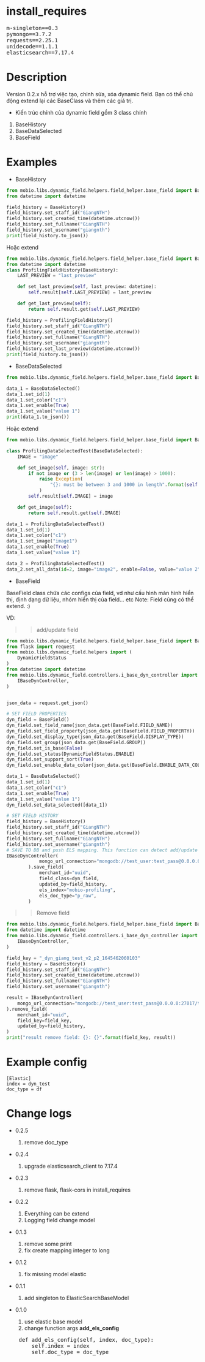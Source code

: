# install_requires
<pre>
m-singleton==0.3 
pymongo==3.7.2
requests==2.25.1
unidecode==1.1.1
elasticsearch==7.17.4
</pre>
# Description
Version 0.2.x hỗ trợ việc tạo, chỉnh sửa, xóa dynamic field. Bạn có thể chủ động extend lại các BaseClass và thêm các giá trị.

* Kiến trúc chính của dynamic field  gồm 3 class chính

1) BaseHistory
2) BaseDataSelected
3) BaseField

# Examples

* BaseHistory

```python
from mobio.libs.dynamic_field.helpers.field_helper.base_field import BaseHistory
from datetime import datetime

field_history = BaseHistory()
field_history.set_staff_id("GiangNTH")
field_history.set_created_time(datetime.utcnow())
field_history.set_fullname("GiangNTH")
field_history.set_username("giangnth")
print(field_history.to_json())
```
Hoặc extend

```python
from mobio.libs.dynamic_field.helpers.field_helper.base_field import BaseHistory
from datetime import datetime
class ProfilingFieldHistory(BaseHistory):
    LAST_PREVIEW = "last_preview"

    def set_last_preview(self, last_preview: datetime):
        self.result[self.LAST_PREVIEW] = last_preview

    def get_last_preview(self):
        return self.result.get(self.LAST_PREVIEW)

field_history = ProfilingFieldHistory()
field_history.set_staff_id("GiangNTH")
field_history.set_created_time(datetime.utcnow())
field_history.set_fullname("GiangNTH")
field_history.set_username("giangnth")
field_history.set_last_preview(datetime.utcnow())
print(field_history.to_json())
```
* BaseDataSelected
```python
from mobio.libs.dynamic_field.helpers.field_helper.base_field import BaseDataSelected

data_1 = BaseDataSelected()
data_1.set_id(1)
data_1.set_color("c1")
data_1.set_enable(True)
data_1.set_value("value 1")
print(data_1.to_json())
```
Hoặc extend

```python
from mobio.libs.dynamic_field.helpers.field_helper.base_field import BaseDataSelected

class ProfilingDataSelectedTest(BaseDataSelected):
    IMAGE = "image"

    def set_image(self, image: str):
        if not image or (3 > len(image) or len(image) > 1000):
            raise Exception(
                "{}: must be between 3 and 1000 in length".format(self.IMAGE)
            )
        self.result[self.IMAGE] = image

    def get_image(self):
        return self.result.get(self.IMAGE)

data_1 = ProfilingDataSelectedTest()
data_1.set_id(1)
data_1.set_color("c1")
data_1.set_image("image1")
data_1.set_enable(True)
data_1.set_value("value 1")

data_2 = ProfilingDataSelectedTest()
data_2.set_all_data(id=2, image="image2", enable=False, value="value 2", color="c2")
```

* BaseField

BaseField class chứa các configs của field, vd như cấu hình màn hình hiển thị, định dạng dữ liệu, nhóm hiển thị của field... etc
Note: Field cũng có thể extend. :)
    
VD: 
>> add/update field
```python
from mobio.libs.dynamic_field.helpers.field_helper.base_field import BaseField, BaseDataSelected, BaseHistory
from flask import request
from mobio.libs.dynamic_field.helpers import (
    DynamicFieldStatus
)
from datetime import datetime
from mobio.libs.dynamic_field.controllers.i_base_dyn_controller import (
    IBaseDynController,
)


json_data = request.get_json() 

# SET FIELD PROPERTIES
dyn_field = BaseField()
dyn_field.set_field_name(json_data.get(BaseField.FIELD_NAME))
dyn_field.set_field_property(json_data.get(BaseField.FIELD_PROPERTY))
dyn_field.set_display_type(json_data.get(BaseField.DISPLAY_TYPE))
dyn_field.set_group(json_data.get(BaseField.GROUP))
dyn_field.set_is_base(False)
dyn_field.set_status(DynamicFieldStatus.ENABLE)
dyn_field.set_support_sort(True)
dyn_field.set_enable_data_color(json_data.get(BaseField.ENABLE_DATA_COLOR))

data_1 = BaseDataSelected()
data_1.set_id(1)
data_1.set_color("c1")
data_1.set_enable(True)
data_1.set_value("value 1")
dyn_field.set_data_selected([data_1])

# SET FIELD HISTORY
field_history = BaseHistory()
field_history.set_staff_id("GiangNTH")
field_history.set_created_time(datetime.utcnow())
field_history.set_fullname("GiangNTH")
field_history.set_username("giangnth")
# SAVE TO DB and push ELS mapping. This function can detect add/update field 
IBaseDynController(
            mongo_url_connection="mongodb://test_user:test_pass@0.0.0.0:27017/test_db"
        ).save_field(
            merchant_id="uuid",
            field_class=dyn_field,
            updated_by=field_history,
            els_index="mobio-profiling",
            els_doc_type="p_raw",
        )
```

>> Remove field
```python
from mobio.libs.dynamic_field.helpers.field_helper.base_field import BaseHistory
from datetime import datetime
from mobio.libs.dynamic_field.controllers.i_base_dyn_controller import (
    IBaseDynController,
)

field_key = "_dyn_giang_test_v2_p2_1645462060103"
field_history = BaseHistory()
field_history.set_staff_id("GiangNTH")
field_history.set_created_time(datetime.utcnow())
field_history.set_fullname("GiangNTH")
field_history.set_username("giangnth")

result = IBaseDynController(
    mongo_url_connection="mongodb://test_user:test_pass@0.0.0.0:27017/test_db"
).remove_field(
    merchant_id="uuid",
    field_key=field_key,
    updated_by=field_history,
)
print("result remove field: {}: {}".format(field_key, result))
```

# Example config
```
[Elastic]
index = dyn_test
doc_type = df
```


# Change logs
* 0.2.5
    1) remove doc_type
* 0.2.4
    1) upgrade elasticsearch_client to 7.17.4
* 0.2.3
    1) remove flask, flask-cors in install_requires
* 0.2.2
    1) Everything can be extend
    2) Logging field change model
* 0.1.3
    1) remove some print
    2) fix create mapping integer to long
* 0.1.2
    1) fix missing model elastic
*  0.1.1
    1) add singleton to ElasticSearchBaseModel

*  0.1.0
    1) use elastic base model
    2) change function args <b>add_els_config</b>
    <pre>
    def add_els_config(self, index, doc_type):
        self.index = index
        self.doc_type = doc_type
    </pre>
